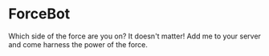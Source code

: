 # ForceBot
Which side of the force are you on? It doesn't matter! Add me to your server and come harness the power of the force.
